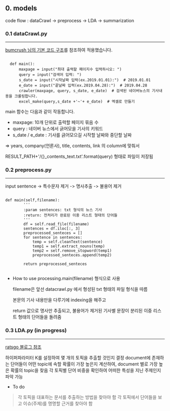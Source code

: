 
## 0. models
code flow : dataCrawl -> preprocess -> LDA -> summarization

### 0.1 dataCrawl.py
------------------
[bumcrush 님의 기본 코드 구조](https://bumcrush.tistory.com/116)를 참조하여 적용했습니다. 


<pre><code> 
  def main():
      maxpage = input("최대 출력할 페이지수 입력하시오: ")
      query = input("검색어 입력: ")
      s_date = input("시작날짜 입력(ex.2019.01.01):")  # 2019.01.01
      e_date = input("끝날짜 입력(ex.2019.04.28):")  # 2019.04.28
      crawler(maxpage, query, s_date, e_date)  # 검색된 네이버뉴스의 기사내용을 크롤링합니다.
      excel_make(query,s_date +'~'+ e_date)  # 엑셀로 만들기
</code></pre>
    
    
main 함수는 다음과 같이 작동합니다.
 
- maxpage:  10개 단위로 출력할 페이지 묶음 수
- query : 네이버 뉴스에서 긁어모을 기사의 키워드
- s_date / e_date : 기사를 긁어모으길 시작할 날짜와 중단할 날짜

=> years, company(언론사), title, contents, link 의 column에 맞춰서 

RESULT_PATH+'/{}_contents_text.txt'.format(query) 형태로 파일이 저장됨 

### 0.2 preprocess.py 
----------------
input sentence -> 특수문자 제거 -> 명사추출 -> 불용어 제거

<pre><code>
def main(self,filename):
        '''
        :param sentences: txt 형식의 뉴스 기사
        :return: 전처리가 완료된 이중 리스트 형태의 단어들
        '''
        df = self.read_file(filename)
        sentences = df.iloc[:, 3]
        preprocessed_senteces = []
        for sentence in sentences:
            temp = self.cleanText(sentence)
            temp1 = self.extract_nouns(temp)
            temp2 = self.remove_stopword(temp1)
            preprocessed_senteces.append(temp2)

        return preprocessed_senteces
        
</pre></code>

- How to use
  processing.main(filename) 형식으로 사용 

  filename은 앞선 datacrawl.py 에서 형성된 txt 형태의 파일 형식을 따름
  
  본문의 기사 내용만을 다루기에 indexing을 해주고 
  
  return 값으로 명사만 추출되고, 불용어가 제거된 기사별 문장이 분리된 이중 리스트 형태의 단어들을 돌려줌



### 0.3 LDA.py (in progress) 
--------------
[ratsgo 블로그 참조](https://ratsgo.github.io/from%20frequency%20to%20semantics/2017/07/09/lda/)

하이퍼파라미터 K를 설정하여 몇 개의 토픽을 추출할 것인지 결정
document에 존재하는 단어들이 어떤 topic에 속할 확률이 가장 높은지 계산하여, document 별로 가장 높은 확률의 topic을 찾음
각 토픽별 단어 비중을 확인하여 어떠한 특성을 지닌 주제인지 파악 가능 

- To do
> 각 토픽을 대표하는 문서를 추출하는 방법을 찾아야 함
> 각 토픽에서 단어들을 보고 이슈(주제)를 명명할 근거를 찾아야 함

